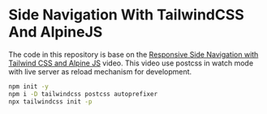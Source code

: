 # Side Navigation With TailwindCSS And AlpineJS

The code in this repository is base on the
[Responsive Side Navigation with Tailwind CSS and Alpine JS](https://youtu.be/bi2ENlSlFsM)
video.
This video use postcss in watch mode with live server as
reload mechanism for development.

```bash
npm init -y
npm i -D tailwindcss postcss autoprefixer
npx tailwindcss init -p
```
